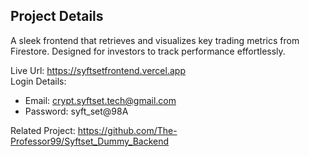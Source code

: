 ## Project Details

A sleek frontend that retrieves and visualizes key trading metrics from Firestore. Designed for investors to track performance effortlessly.

Live Url: https://syftsetfrontend.vercel.app \
Login Details: 
- Email: crypt.syftset.tech@gmail.com
- Password: syft_set@98A

Related Project: https://github.com/The-Professor99/Syftset_Dummy_Backend
